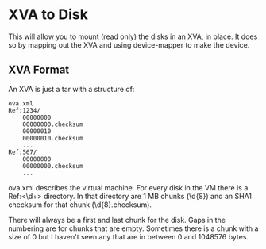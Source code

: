 XVA to Disk
=========

This will allow you to mount (read only) the disks in an XVA, in place. It does 
so by mapping out the XVA and using device-mapper to make the device.


XVA Format
----------


An XVA is just a tar with a structure of:

    ova.xml
    Ref:1234/
        00000000
        00000000.checksum
        00000010
        00000010.checksum
        ...
    Ref:567/
        00000000
        00000000.checksum
        ...

ova.xml describes the virtual machine. For every disk in the VM there is
a Ref:<\d+> directory. In that directory are 1 MB chunks (\d{8}) and an
SHA1 checksum for that chunk (\d{8}.checksum).

There will always be a first and last chunk for the disk. Gaps in the
numbering are for chunks that are empty. Sometimes there is a chunk with a
size of 0 but I haven't seen any that are in between 0 and 1048576 bytes.
